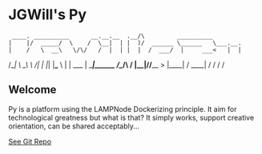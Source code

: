 # JGWill's Py

     ____. __________      __.__.__  .__/\         __________
    |    |/  _____/  \    /  \__|  | |  )/  ______ \______   \___.__.
    |    /   \  __\   \/\/   /  |  | |  |  /  ___/  |     ___<   |  |
/\__|    \    \_\  \        /|  |  |_|  |__\___ \   |    |    \___  |
\________|\______  /\__/\  / |__|____/____/____  >  |____|    / ____|
                 \/      \/                    \/             \/

## Welcome

Py is a platform using the LAMPNode Dockerizing principle.  It aim for technological greatness but what is that? It simply works, support creative orientation, can be shared acceptably...

[See Git Repo](https://github.com/jgwill/py)
